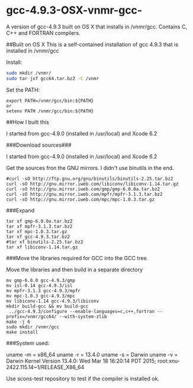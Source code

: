 # gcc-4.9.3-OSX-vnmr-gcc-
A version of gcc-4.9.3 built on OS X that installs in /vnmr/gcc. Contains C, C++ and FORTRAN compilers.

##Built on OS X
This is a self-contained installation of gcc 4.9.3 that is installed in /vnmr/gcc

Install:
```bash
sudo mkdir /vnmr/
sudo tar jxf gcc64.tar.bz2 -C /vnmr
```

Set the PATH:

```
export PATH=/vnmr/gcc/bin:${PATH}
or
setenv PATH /vnmr/gcc/bin:${PATH}
```

##How I built this

I started from gcc-4.9.0 (installed in /usr/local) and Xcode 6.2

###Download sources###

I started from gcc-4.9.0 (installed in /usr/local) and Xcode 6.2


Get the sources fron the GNU mirrors. I didn't use binutils in the end.
```
#curl -sO http://ftp.gnu.org/gnu/binutils/binutils-2.25.tar.bz2
curl -sO http://gnu.mirror.iweb.com/libiconv/libiconv-1.14.tar.gz
curl -sO http://gnu.mirror.iweb.com/gmp/gmp-6.0.0a.tar.bz2
curl -sO http://gnu.mirror.iweb.com/mpfr/mpfr-3.1.3.tar.bz2
curl -sO http://gnu.mirror.iweb.com/mpc/mpc-1.0.3.tar.gz
```

###Expand

```
tar xf gmp-6.0.0a.tar.bz2
tar xf mpfr-3.1.3.tar.bz2
tar xf mpc-1.0.3.tar.gz
tar xf gcc-4.9.3.tar.bz2
#tar xf binutils-2.25.tar.bz2
tar xf libiconv-1.14.tar.gz
```

###Move the libraries required for GCC into the GCC tree.

Move the libraries and then build in a separate directory

```
mv gmp-6.0.0 gcc-4.9.3/gmp
mv isl-0.14 gcc-4.9.3/isl
mv mpfr-3.1.3 gcc-4.9.3/mpfr
mv mpc-1.0.3 gcc-4.9.3/mpc
mv libiconv-1.14 gcc-4.9.3/libiconv
mkdir build-gcc && mv build-gcc
 ../gcc-4.9.3/configure --enable-languages=c,c++,fortran --prefix=/vnmr/gcc64/ --with-system-zlib
make -j 6
sudo mkdir /vnmr/gcc
make install
```

###System used:

uname -m = x86_64
uname -r = 13.4.0
uname -s = Darwin
uname -v = Darwin Kernel Version 13.4.0: Wed Mar 18 16:20:14 PDT 2015; root:xnu-2422.115.14~1/RELEASE_X86_64

Use scons-test repository to test if the compiler is installed ok.

